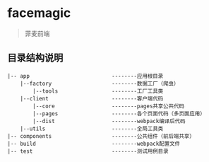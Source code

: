 # facemagic
> 菲麦前端

## 目录结构说明
    |-- app                          --------应用根目录
        |--factory                   --------数据工厂（爬虫）
            |--tools                 --------工厂工具类
        |--client                    --------客户端代码
            |--core                  --------pages共享公共代码
            |--pages                 --------各个页面代码（多页面应用）
            |--dist                  --------webpack编译后代码
        |--utils                     --------全局工具类
    |-- components                   --------公共组件（前后端共享）
    |-- build                        --------webpack配置文件
    |-- test                         --------测试用例目录